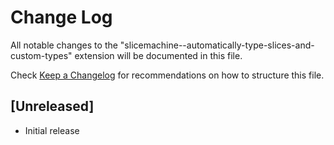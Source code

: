 # Change Log

All notable changes to the "slicemachine--automatically-type-slices-and-custom-types" extension will be documented in this file.

Check [Keep a Changelog](http://keepachangelog.com/) for recommendations on how to structure this file.

## [Unreleased]

- Initial release